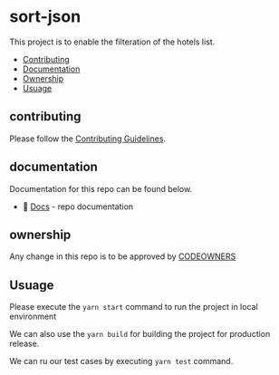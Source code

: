# sort-json

This project is to enable the filteration of the hotels list. 

- [Contributing](#contributing)
- [Documentation](#documentation)
- [Ownership](#ownership)
- [Usuage](#usuage)

## contributing

Please follow the [Contributing Guidelines](CONTRIBUTING.md).

## documentation

Documentation for this repo can be found below.

- 📄 [Docs](docs/index.md) - repo documentation

## ownership

Any change in this repo is to be approved by [CODEOWNERS](.github/CODEOWNERS)

## Usuage

Please execute the `yarn start` command to run the project in local environment 

We can also use the `yarn build` for building the project for production release.

We can ru our test cases by executing `yarn test` command.